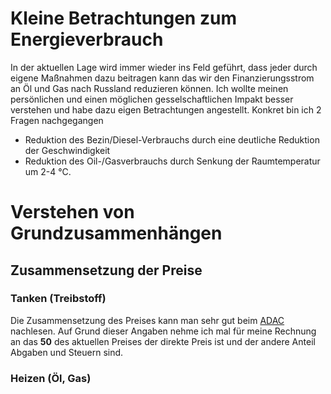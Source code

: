 # Kleine Betrachtungen zum Energieverbrauch

In der aktuellen Lage wird immer wieder ins Feld geführt, dass jeder durch eigene Maßnahmen dazu beitragen kann das wir den Finanzierungsstrom an Öl und Gas nach Russland reduzieren können. Ich wollte meinen persönlichen und einen möglichen gesselschaftlichen Impakt besser verstehen und habe dazu eigen Betrachtungen angestellt. Konkret bin ich 2 Fragen nachgegangen

- Reduktion des Bezin/Diesel-Verbrauchs durch eine deutliche Reduktion der Geschwindigkeit
- Reduktion des Oil-/Gasverbrauchs durch Senkung der Raumtemperatur um 2-4 °C.

# Verstehen von Grundzusammenhängen

## Zusammensetzung der Preise

### Tanken (Treibstoff)
Die Zusammensetzung des Preises kann man sehr gut beim [ADAC](https://www.adac.de/verkehr/tanken-kraftstoff-antrieb/tipps-zum-tanken/7-fragen-zum-benzinpreis/) nachlesen.
Auf Grund dieser Angaben nehme ich mal für meine Rechnung an das **50** des aktuellen Preises der direkte Preis ist und der andere Anteil Abgaben und Steuern sind.

### Heizen (Öl, Gas)
